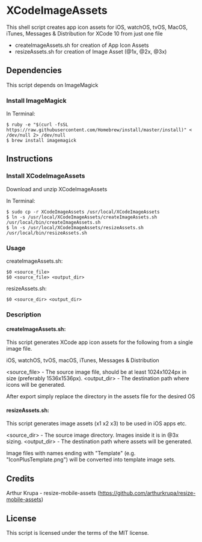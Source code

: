 # XCodeImageAssets

This shell script creates app icon assets for iOS, watchOS, tvOS, MacOS, iTunes, Messages &amp; Distribution for XCode 10 from just one file

- createImageAssets.sh for creation of App Icon Assets
- resizeAssets.sh for creation of Image Asset (@1x, @2x, @3x)

## Dependencies

This script depends on ImageMagick

### Install ImageMagick

In Terminal:

	$ ruby -e "$(curl -fsSL https://raw.githubusercontent.com/Homebrew/install/master/install)" < /dev/null 2> /dev/null
	$ brew install imagemagick

## Instructions

### Install XCodeImageAssets

Download and unzip XCodeImageAssets

In Terminal:

	$ sudo cp -r XCodeImageAssets /usr/local/XCodeImageAssets
	$ ln -s /usr/local/XCodeImageAssets/createImageAssets.sh /usr/local/bin/createImageAssets.sh
	$ ln -s /usr/local/XCodeImageAssets/resizeAssets.sh /usr/local/bin/resizeAssets.sh

### Usage

createImageAssets.sh:

	$0 <source_file>
	$0 <source_file> <output_dir>

resizeAssets.sh:

	$0 <source_dir> <output_dir>

### Description

#### createImageAssets.sh:

This script generates XCode app icon assets for the following from a single image file.

iOS, watchOS, tvOS, macOS, iTunes, Messages & Distribution

<source_file> - The source image file, should be at least 1024x1024px in size (preferably 1536x1536px).
<output_dir> - The destination path where icons will be generated.

After export simply replace the directory in the assets file for the desired OS

#### resizeAssets.sh:

This script generates image assets (x1 x2 x3) to be used in iOS apps etc.

<source_dir> - The source image directory. Images inside it is in @3x sizing.
<output_dir> - The destination path where assets will be generated.

Image files with names ending with "Template" (e.g. "IconPlusTemplate.png") will be converted into template image sets.

## Credits

Arthur Krupa - resize-mobile-assets (https://github.com/arthurkrupa/resize-mobile-assets)

## License

This script is licensed under the terms of the MIT license.
